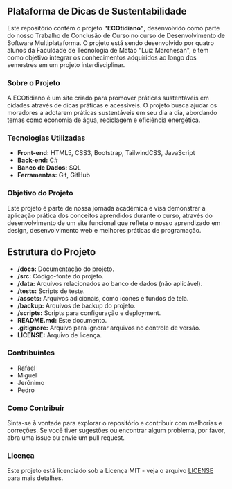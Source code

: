 ## Plataforma de Dicas de Sustentabilidade

Este repositório contém o projeto **"ECOtidiano"**, desenvolvido como parte do nosso Trabalho de Conclusão de Curso no curso de Desenvolvimento de Software Multiplataforma. O projeto está sendo desenvolvido por quatro alunos da Faculdade de Tecnologia de Matão "Luiz Marchesan", e tem como objetivo integrar os conhecimentos adquiridos ao longo dos semestres em um projeto interdisciplinar.

### Sobre o Projeto

A ECOtidiano é um site criado para promover práticas sustentáveis em cidades através de dicas práticas e acessíveis. O projeto busca ajudar os moradores a adotarem práticas sustentáveis em seu dia a dia, abordando temas como economia de água, reciclagem e eficiência energética.

### Tecnologias Utilizadas

- **Front-end:** HTML5, CSS3, Bootstrap, TailwindCSS, JavaScript
- **Back-end:** C#
- **Banco de Dados:** SQL
- **Ferramentas:** Git, GitHub

### Objetivo do Projeto

Este projeto é parte de nossa jornada acadêmica e visa demonstrar a aplicação prática dos conceitos aprendidos durante o curso, através do desenvolvimento de um site funcional que reflete o nosso aprendizado em design, desenvolvimento web e melhores práticas de programação.

## Estrutura do Projeto

- **/docs:** Documentação do projeto.
- **/src:** Código-fonte do projeto.
- **/data:** Arquivos relacionados ao banco de dados (não aplicável).
- **/tests:** Scripts de teste.
- **/assets:** Arquivos adicionais, como ícones e fundos de tela.
- **/backup:** Arquivos de backup do projeto.
- **/scripts:** Scripts para configuração e deployment.
- **README.md:** Este documento.
- **.gitignore:** Arquivo para ignorar arquivos no controle de versão.
- **LICENSE:** Arquivo de licença.

### Contribuintes

- Rafael
- Miguel
- Jerônimo
- Pedro

### Como Contribuir

Sinta-se à vontade para explorar o repositório e contribuir com melhorias e correções. Se você tiver sugestões ou encontrar algum problema, por favor, abra uma issue ou envie um pull request.

### Licença

Este projeto está licenciado sob a Licença MIT - veja o arquivo [LICENSE](LICENSE) para mais detalhes.

 
